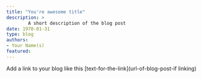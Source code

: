 ```yaml
---
title: "You're awesome title"
description: >
        A short description of the blog post
date: 1970-01-31
type: blog
authors: 
- Your Name(s)
featured: 
---
```



Add a link to your blog like this [text-for-the-link](url-of-blog-post-if linking)